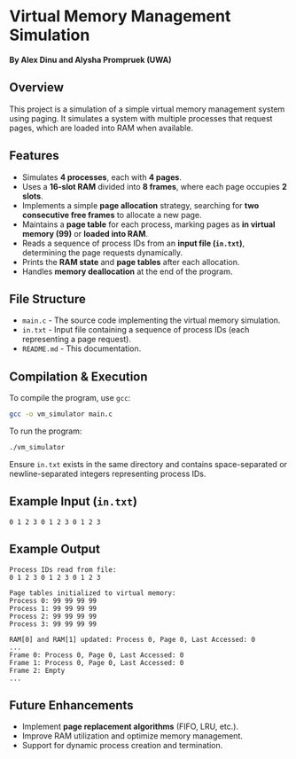 # Virtual Memory Management Simulation
**By Alex Dinu and Alysha Prompruek (UWA)**

## Overview
This project is a simulation of a simple virtual memory management system using paging. It simulates a system with multiple processes that request pages, which are loaded into RAM when available.

## Features
- Simulates **4 processes**, each with **4 pages**.
- Uses a **16-slot RAM** divided into **8 frames**, where each page occupies **2 slots**.
- Implements a simple **page allocation** strategy, searching for **two consecutive free frames** to allocate a new page.
- Maintains a **page table** for each process, marking pages as **in virtual memory (99)** or **loaded into RAM**.
- Reads a sequence of process IDs from an **input file (`in.txt`)**, determining the page requests dynamically.
- Prints the **RAM state** and **page tables** after each allocation.
- Handles **memory deallocation** at the end of the program.

## File Structure
- `main.c` - The source code implementing the virtual memory simulation.
- `in.txt` - Input file containing a sequence of process IDs (each representing a page request).
- `README.md` - This documentation.

## Compilation & Execution
To compile the program, use `gcc`:
```sh
gcc -o vm_simulator main.c
```
To run the program:
```sh
./vm_simulator
```
Ensure `in.txt` exists in the same directory and contains space-separated or newline-separated integers representing process IDs.

## Example Input (`in.txt`)
```
0 1 2 3 0 1 2 3 0 1 2 3
```

## Example Output
```
Process IDs read from file:
0 1 2 3 0 1 2 3 0 1 2 3

Page tables initialized to virtual memory:
Process 0: 99 99 99 99
Process 1: 99 99 99 99
Process 2: 99 99 99 99
Process 3: 99 99 99 99

RAM[0] and RAM[1] updated: Process 0, Page 0, Last Accessed: 0
...
Frame 0: Process 0, Page 0, Last Accessed: 0
Frame 1: Process 0, Page 0, Last Accessed: 0
Frame 2: Empty
...
```

## Future Enhancements
- Implement **page replacement algorithms** (FIFO, LRU, etc.).
- Improve RAM utilization and optimize memory management.
- Support for dynamic process creation and termination.


